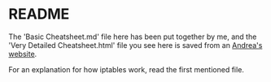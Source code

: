 # README

The 'Basic Cheatsheet.md' file here has been put together by me, and the 'Very Detailed Cheatsheet.html' file you see here is saved from an [Andrea's website](https://www.andreafortuna.org/).

For an explanation for how iptables work, read the first mentioned file.
